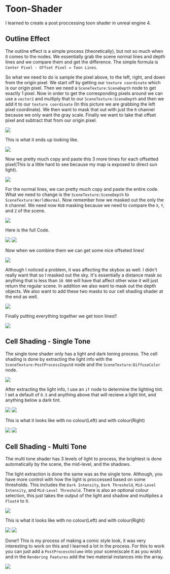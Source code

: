 # Toon-Shader

I learned to create a post proccessing toon shader in unreal engine 4.

## Outline Effect
The outline effect is a simple process (theoretically), but not so much when it comes to the nodes. We essentially grab the scene normal lines and depth lines and we compare them and get the difference. The simple formula is `Center Pixel - Offset Pixel = Toon Lines`.

So what we need to do is sample the pixel above, to the left, right, and down from the origin pixel. We start off by getting our `texture coordinate` which is our origin pixel. Then we need a `SceneTexture:SceneDepth` node to get exactly 1 pixel. Now in order to get the corresponding pixels around we can use a `vector2` and multiply that to our `SceneTexture:SceneDepth` and then we add it to our `texture coordinate` (In this picture we are grabbing the left pixel coordinate). We then want to mask that out with just the `R` channel because we only want the gray scale. Finally we want to take that offset pixel and subtract that from our origin pixel.

![](https://user-images.githubusercontent.com/29154540/158484068-160c2b9b-b218-4cba-a052-d47f83aa1a51.png)

This is what it ends up looking like.

![](https://user-images.githubusercontent.com/29154540/158484413-f0aae679-a298-417f-a361-8e71cff3cbcc.png)

Now we pretty much copy and paste this 3 more times for each offsetted pixel(This is a little hard to see because my map is exposed to direct sun light).

![](https://user-images.githubusercontent.com/29154540/158485094-6d12bd5a-44dc-49f8-a9fc-ed7e012c0e83.png)

For the normal lines, we can pretty much copy and paste the entire code. What we need to change is the `SceneTexture:SceneDepth` to `SceneTexture:WorldNormal`. Now remember how we masked out the only the `R` channel. We need now `RGB` masking because we need to compare the `X`, `Y`, and `Z` of the scene.

![](https://user-images.githubusercontent.com/29154540/158485824-217eb431-62bd-451b-b075-425d53943750.png)

Here is the full Code.

![](https://user-images.githubusercontent.com/29154540/158482180-72adbd58-4d81-41fd-b0c4-0eeb4e0ad771.png)
![](https://user-images.githubusercontent.com/29154540/158482182-f410c96b-c106-4f6d-87ff-eabe5ebfd6e5.png)

Now when we combine them we can get some nice offseted lines!

![](https://user-images.githubusercontent.com/29154540/158486341-1b6b0907-931e-4ba0-aba3-0dab8bb52afe.png)

Although I noticed a problem, it was affecting the skybox as well. I didn't really want that so I masked out the sky. It's essentially a distance mask so anything that is less than `10 000` will have that affect other wise it will just return the regular scene. In addition we also want to mask out the depth objects. We also want to add these two masks to our cell shading shader at the end as well.

![](https://user-images.githubusercontent.com/29154540/158486473-c7b70d67-21cf-4028-bf66-7e8087a2eb02.png)

Finally putting everything together we get toon lines!!

![](https://user-images.githubusercontent.com/29154540/158486638-addff8a4-8e33-43d2-870e-89048ec55848.png)


## Cell Shading - Single Tone
The single tone shader only has a light and dark toning process. The cell shading is done by extracting the light info with the `SceneTexture:PostProcessInput0` node and the `SceneTexture:DiffuseColor` node. 

![](https://user-images.githubusercontent.com/29154540/158470259-5ec05161-d236-4242-b2c6-ec2e396f7a04.png)

After extracting the light info, I use an `if` node to determine the lighting tint. I set a default of `0.5` and anything above that will recieve a light tint, and anything below a dark tint.

![](https://user-images.githubusercontent.com/29154540/158472876-cc60a89d-e790-4b81-bf16-c75d37008719.png)
![](https://user-images.githubusercontent.com/29154540/158472906-7f588d3c-e91f-4df8-b88d-224587d031ed.png)

This is what it looks like with no colour(Left) and with colour(Right) 

![](https://user-images.githubusercontent.com/29154540/158482534-9ba4be75-7c54-499c-a246-c1233df2f840.png)
![](https://user-images.githubusercontent.com/29154540/158482438-e7a83e11-1947-4bb0-ba99-dd53941c3c6f.png)

## Cell Shading - Multi Tone
The multi tone shader has 3 levels of light to process, the brightest is done automatically by the scene, the mid-level, and the shadows.

The light extraction is done the same was as the single tone. Although, you have more control with how the light is proccessed based on some thresholds. This includes the `Dark Intensity`, `Dark Threshold`, `Mid-Level Intensity`, and `Mid-Level Threshold`. There is also an optional colour selection, this just takes the output of the light and shadow and multiplies a `Float4` to it.

![](https://user-images.githubusercontent.com/29154540/158480795-65e5e65d-6dd4-46ba-bbc4-20a611ca7366.png)

This is what it looks like with no colour(Left) and with colour(Right) 

![](https://user-images.githubusercontent.com/29154540/158481230-2c60bbdb-da87-4ed1-b849-3813ebbaff7b.png)
![](https://user-images.githubusercontent.com/29154540/158481405-5f223485-e0a3-4020-a325-4af1455df174.png)

Done!! This is my process of making a comic style look, it was very interesting to work on this and I learned a lot in the process. For this to work you can just add a `PostProcessVolume` into your scene(scale it as you wish) and in the `Rendering Features`  add the two material instances into the array.

![](https://user-images.githubusercontent.com/29154540/158486904-df47c9f6-dcd7-4416-bde9-ecd7c85c9947.png)

